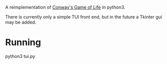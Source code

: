 A reimplementation of [Conway's Game of Life](https://en.wikipedia.org/wiki/Conway%27s_Game_of_Life) in python3.

There is currently only a simple TUI front end, but in the future a Tkinter gui may be added.


# Running

python3 tui.py
